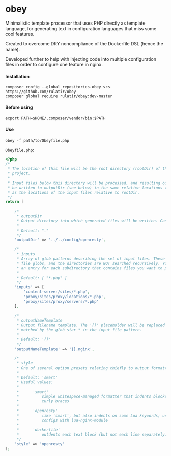 # obey
Minimalistic template processor that uses PHP directly as template language,
for generating text in configuration languages that miss some cool
features.

Created to overcome DRY noncompliance of the Dockerfile DSL (hence the name).

Developed further to help with injecting code into multiple
configuration files in order to configure one feature in nginx.

#### Installation
```
composer config --global repositories.obey vcs https://github.com/rulatir/obey
composer global require rulatir/obey:dev-master
```

#### Before using
```
export PATH=$HOME/.composer/vendor/bin:$PATH
```

#### Use
```
obey -f path/to/Obeyfile.php
```

`Obeyfile.php`:

```php
<?php
/*
 * The location of this file will be the root directory (rootDir) of the preprocessing
 * project.
 * 
 * Input files below this directory will be processed, and resulting output files will
 * be written to outputDir (see below) in the same relative locations to outputDir
 * as the locations of the input files relative to rootDir.
 */
return [
    
    /*
     * outputDir
     * Output directory into which generated files will be written. Can go upwards.
     * 
     * Default: "."
     */
    'outputDir' => '../../config/openresty',

    /*
     * inputs
     * Array of glob patterns describing the set of input files. These must be
     * file globs, and the directories are NOT searched recursively. You must add
     * an entry for each subdirectory that contains files you want to process.
     * 
     * Default: [ "*.php" ]
     */
    'inputs' => [
        'content-server/sites/*.php',
        'proxy/sites/proxy/locations/*.php',
        'proxy/sites/proxy/servers/*.php'
    ],
    
    /*
     * outputNameTemplate
     * Output filename template. The '{}' placeholder will be replaced by the part
     * matched by the glob star * in the input file pattern.
     * 
     * Default: '{}'
     */
    'outputNameTemplate' => '{}.nginx',
    
    /*
     * style
     * One of several option presets relating chiefly to output formatting.
     * 
     * Default: 'smart'
     * Useful values:
     * 
     *      'smart'
     *          simple whitespace-managed formatter that indents blocks inside
     *          curly braces
     * 
     *      'openresty'
     *          like 'smart', but also indents on some Lua keywords; useful for nginx
     *          configs with lua-nginx-module
     * 
     *      'dockerfile'
     *          outdents each text block (but not each line separately) as much as possible  
     */
    'style' => 'openresty'
];
```
